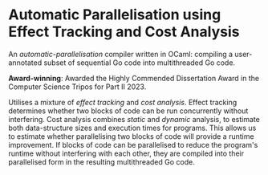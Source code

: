# Automatic Parallelisation using Effect Tracking and Cost Analysis 

An _automatic-parallelisation_ compiler written in OCaml: compiling a user-annotated subset of sequential Go code into multithreaded Go code. 

**Award-winning**: Awarded the Highly Commended Dissertation Award in the Computer Science Tripos for Part II 2023. 

Utilises a mixture of _effect tracking_ and _cost analysis_. Effect tracking determines whether two blocks of code can be run concurrently without interfering. Cost analysis combines _static_ and _dynamic_ analysis, to estimate both data-structure sizes and execution times for programs. This allows us to estimate whether parallelising two blocks of code will provide a runtime improvement. If blocks of code can be parallelised to reduce the program's runtime without interfering with each other, they are compiled into their parallelised form in the resulting multithreaded Go code.
